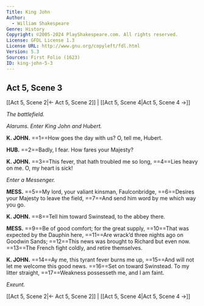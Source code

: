 ```yaml
---
Title: King John
Author: 
  - William Shakespeare
Genre: History
Copyright: ©2005-2024 PlayShakespeare.com. All rights reserved.
License: GFDL License 1.3
License URL: http://www.gnu.org/copyleft/fdl.html
Version: 5.3
Sources: First Folio (1623)
ID: king-john-5-3
---
```


## Act 5, Scene 3
[[Act 5, Scene 2|← Act 5, Scene 2]] | [[Act 5, Scene 4|Act 5, Scene 4 →]]

*The battlefield.*

*Alarums. Enter King John and Hubert.*

**K. JOHN.**
==1==How goes the day with us? O, tell me, Hubert.

**HUB.**
==2==Badly, I fear. How fares your Majesty?

**K. JOHN.**
==3==This fever, that hath troubled me so long,
==4==Lies heavy on me. O, my heart is sick!

*Enter a Messenger.*

**MESS.**
==5==My lord, your valiant kinsman, Faulconbridge,
==6==Desires your Majesty to leave the field,
==7==And send him word by me which way you go.

**K. JOHN.**
==8==Tell him toward Swinstead, to the abbey there.

**MESS.**
==9==Be of good comfort; for the great supply,
==10==That was expected by the Dauphin here,
==11==Are wrack’d three nights ago on Goodwin Sands;
==12==This news was brought to Richard but even now.
==13==The French fight coldly, and retire themselves.

**K. JOHN.**
==14==Ay me, this tyrant fever burns me up,
==15==And will not let me welcome this good news.
==16==Set on toward Swinstead. To my litter straight,
==17==Weakness possesseth me, and I am faint.

*Exeunt.*

[[Act 5, Scene 2|← Act 5, Scene 2]] | [[Act 5, Scene 4|Act 5, Scene 4 →]]